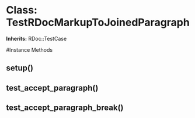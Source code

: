 # Class: TestRDocMarkupToJoinedParagraph
**Inherits:** RDoc::TestCase
    




#Instance Methods
## setup() [](#method-i-setup)

## test_accept_paragraph() [](#method-i-test_accept_paragraph)

## test_accept_paragraph_break() [](#method-i-test_accept_paragraph_break)


